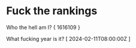 # Fuck the rankings

Who the hell am I?
{ 1616109 }

What fucking year is it?
[ 2024-02-11T08:00:00Z ]
